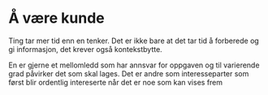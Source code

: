 # Å være kunde

Ting tar mer tid enn en tenker. Det er ikke bare at det tar tid å forberede og gi informasjon, det krever også kontekstbytte.

En er gjerne et mellomledd som har annsvar for oppgaven og til varierende grad påvirker det som skal lages. Det er andre som interesseparter som først blir ordentlig intereserte når det er noe som kan vises frem

